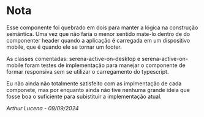 # Nota

Esse componente foi quebrado em dois para manter a lógica na construção semântica. Uma vez que não faria o menor sentido mate-lo dentro de do componenter header quando a aplicação é carregada em um dispositivo mobile, que é quando ele se tornar um footer.

As classes comentadas:  serena-active-on-desktop e  serena-active-on-mobile foram testes de implementação para manejar o componente de formar responsiva sem se utilizar o carregamento do typescript.

Eu não ainda não totalmente satisfeito com as implmentação de cada componete, mas por enquanto ainda não tive nenhuma grande ideia que fosse boa o suficiente para subistituir a implementação atual.

_Arthur Lucena - 09/09/2024_